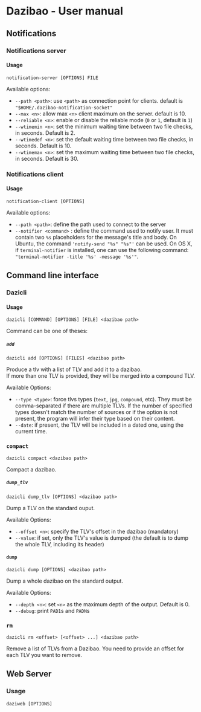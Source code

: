 # Dazibao - User manual

## Notifications

### Notifications server

#### Usage

```
notification-server [OPTIONS] FILE
```

Available options:

* `--path <path>`:  use `<path>` as connection point for clients. default is
  `"$HOME/.dazibao-notification-socket"`
* `--max <n>`: allow max `<n>` client maximum on the server. default is 10.
* `--reliable <n>`: enable or disable the reliable mode (`0` or `1`, default is
  `1`)
* `--wtimemin <n>`: set the minimum waiting time between two file checks, in
  seconds. Default is 2.
* `--wtimedef <n>`: set the default waiting time between two file checks, in
  seconds. Default is 10.
* `--wtimemax <n>`: set the maximum waiting time between two file checks, in
  seconds. Default is 30.

### Notifications client

#### Usage

```
notification-client [OPTIONS]
```

Available options:

* `--path <path>`: define the path used to connect to the server
* `--notifier <command>` : define the command used to notify user. It must
  contain two `%s` placeholders for the message's title and body. On Ubuntu,
  the command `'notify-send "%s" "%s"'` can be used. On OS X, if
  `terminal-notifier` is installed, one can use the following command:
  `"terminal-notifier -title '%s' -message '%s'"`.

## Command line interface

### Dazicli

#### Usage

```
dazicli [COMMAND] [OPTIONS] [FILE] <dazibao path>
```

Command can be one of theses:

##### `add`

```
dazicli add [OPTIONS] [FILES] <dazibao path>
```

Produce a tlv with a list of TLV and add it to a dazibao.  
If more than one TLV is provided, they will be merged into a compound TLV.

Available Options:

* `--type <type>`: force tlvs types (`text`, `jpg`, `compound`, etc). They must
  be comma-separated if there are multiple TLVs. If the number of specified
  types doesn't match the number of sources or if the option is not present,
  the program will infer their type based on their content.
* `--date`: if present, the TLV will be included in a dated one, using the
  current time.

### `compact`

```
dazicli compact <dazibao path>
```

Compact a dazibao.

##### `dump_tlv`

```
dazicli dump_tlv [OPTIONS] <dazibao path>
```

Dump a TLV on the standard ouput.

Available Options:

* `--offset <n>`: specify the TLV's offset in the dazibao (mandatory)
* `--value`: if set, only the TLV's value is dumped (the default is to dump the
  whole TLV, including its header)

#### `dump`

```
dazicli dump [OPTIONS] <dazibao path>
```

Dump a whole dazibao on the standard output.

Available Options:

* `--depth <n>`: set `<n>` as the maximum depth of the output. Default is 0.
* `--debug`: print `PAD1`s and `PADN`s

### `rm`

```
dazicli rm <offset> [<offset> ...] <dazibao path>
```

Remove a list of TLVs from a Dazibao. You need to provide an offset for each
TLV you want to remove.

## Web Server

### Usage

```
daziweb [OPTIONS]
```

